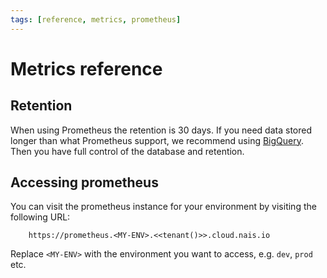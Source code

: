 ```yaml
---
tags: [reference, metrics, prometheus]
---
```


# Metrics reference

## Retention

When using Prometheus the retention is 30 days.
If you need data stored longer than what Prometheus support, we recommend using [BigQuery](../../../persistence/bigquery/README.md).
Then you have full control of the database and retention.

## Accessing prometheus

You can visit the prometheus instance for your environment by visiting the following URL:

```plaintext
    https://prometheus.<MY-ENV>.<<tenant()>>.cloud.nais.io
```

Replace `<MY-ENV>` with the environment you want to access, e.g. `dev`, `prod` etc.
